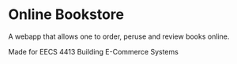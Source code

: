 # Online Bookstore 

A webapp that allows one to order, peruse and review books online. 

Made for EECS 4413 Building E-Commerce Systems